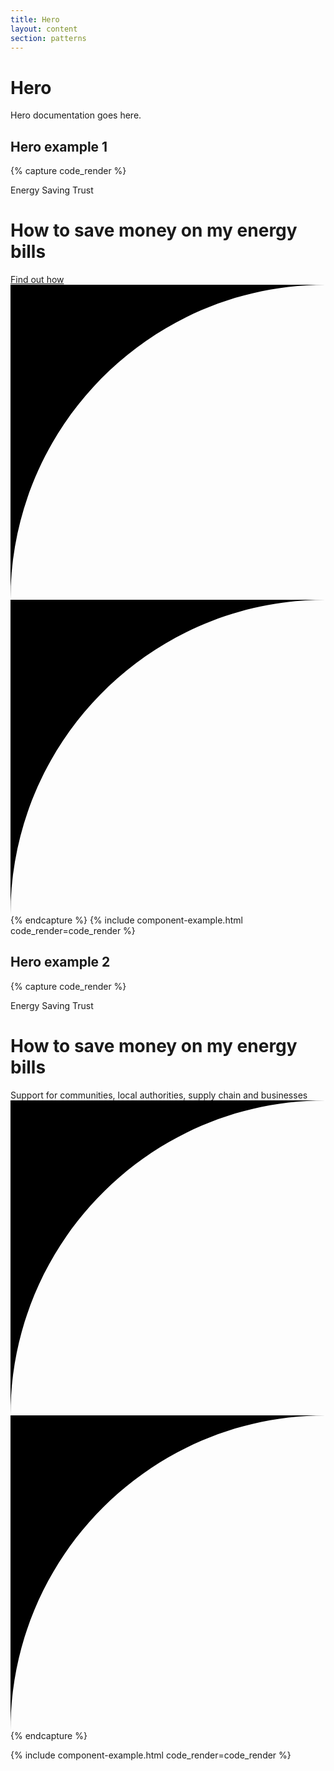 ```yaml
---
title: Hero
layout: content
section: patterns
---
```


# Hero

Hero documentation goes here.



## Hero example 1

{% capture code_render %}
<div class="hero">
  <div class="hero-left honeyyellow">
    <div class="group">
      <span class="label">Energy Saving Trust</span>
      <h1 class="title">How to save money on my energy bills</h1>
      <a href="#" class="btn btn-primary">Find out how</a>
    </div>
  </div>
  <div class="hero-right switch-container sq-container--100px sq-container--trans sq-left sq-pos--50 honeyyellow" style="background-image: url('https://s3-alpha-sig.figma.com/img/bf71/cbe5/1a737a461b2c6d7261188984d7d5ec97?Expires=1724025600&Key-Pair-Id=APKAQ4GOSFWCVNEHN3O4&Signature=XPFx8p2y8HF~~7cweRqIRj7V6slegnCfmilN2bMitJ0y40A~wqBYR1ZS3XijWrwXQ1riRkqcIYxE3a1tDa5UkK0HCTrOXQ1bBPnOtHiAVPuM37zCI1inDMudomNw6zX-pJSsWNBLejwxwolMFOsASGKGhHC-BJ5YZ0S~AEDxIQgRd75jcl-ZtjLkHoy~IHTMSyliq~k8DgUVbRZyO2Rs-ZIaSnkZwLj3YTRwws8~w1MKhDfN-S1LZG8lRqa5o9AHIuQTFLiCZ6wpuR1hvJjfDkt5ZnosJ5TAJw7kwy3id63MfEruT-0Wqs7BSAaG7cPNiOCEiM9i-vlMMGWuRelFng__');">
    <div class="square">
      <svg class="corner" xmlns="http://www.w3.org/2000/svg" viewBox="0 0 10 10"><g><path d="m10,0H0v10C0,4.48,4.48,0,10,0Z"></path></g></svg>
      <svg class="corner" xmlns="http://www.w3.org/2000/svg" viewBox="0 0 10 10"><g><path d="m10,0H0v10C0,4.48,4.48,0,10,0Z"></path></g></svg>
    </div>
  </div>
</div>
{% endcapture %}
{% include component-example.html code_render=code_render %}

## Hero example 2

{% capture code_render %}
<div class="hero">
  <div class="hero-left honeyyellow">
    <div class="group">
      <span class="label">Energy Saving Trust</span>
      <h1 class="title">How to save money on my energy bills</h1>
      <span class="description">Support for communities, local authorities, supply chain and businesses</span>
    </div>
  </div>
  <div class="hero-right switch-container sq-container--100px sq-container--trans sq-left sq-pos--50 honeyyellow" style="background-image: url('https://s3-alpha-sig.figma.com/img/bf71/cbe5/1a737a461b2c6d7261188984d7d5ec97?Expires=1724025600&Key-Pair-Id=APKAQ4GOSFWCVNEHN3O4&Signature=XPFx8p2y8HF~~7cweRqIRj7V6slegnCfmilN2bMitJ0y40A~wqBYR1ZS3XijWrwXQ1riRkqcIYxE3a1tDa5UkK0HCTrOXQ1bBPnOtHiAVPuM37zCI1inDMudomNw6zX-pJSsWNBLejwxwolMFOsASGKGhHC-BJ5YZ0S~AEDxIQgRd75jcl-ZtjLkHoy~IHTMSyliq~k8DgUVbRZyO2Rs-ZIaSnkZwLj3YTRwws8~w1MKhDfN-S1LZG8lRqa5o9AHIuQTFLiCZ6wpuR1hvJjfDkt5ZnosJ5TAJw7kwy3id63MfEruT-0Wqs7BSAaG7cPNiOCEiM9i-vlMMGWuRelFng__');">
    <div class="square">
      <svg class="corner" xmlns="http://www.w3.org/2000/svg" viewBox="0 0 10 10"><g><path d="m10,0H0v10C0,4.48,4.48,0,10,0Z"></path></g></svg>
      <svg class="corner" xmlns="http://www.w3.org/2000/svg" viewBox="0 0 10 10"><g><path d="m10,0H0v10C0,4.48,4.48,0,10,0Z"></path></g></svg>
    </div>
  </div>
</div>
{% endcapture %}

{% include component-example.html code_render=code_render %}